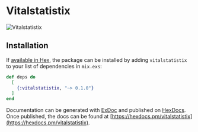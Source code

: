 # Vitalstatistix

![Vitalstatistix](http://www.behindthevoiceactors.com/_img/chars/vitalstatistix-asterix-and-the-vikings-2.92.jpg)

## Installation

If [available in Hex](https://hex.pm/docs/publish), the package can be installed
by adding `vitalstatistix` to your list of dependencies in `mix.exs`:

```elixir
def deps do
  [
    {:vitalstatistix, "~> 0.1.0"}
  ]
end
```

Documentation can be generated with [ExDoc](https://github.com/elixir-lang/ex_doc)
and published on [HexDocs](https://hexdocs.pm). Once published, the docs can
be found at [https://hexdocs.pm/vitalstatistix](https://hexdocs.pm/vitalstatistix).

